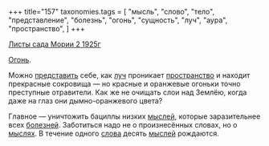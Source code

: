 +++
title="157"
taxonomies.tags = [
 "мысль",
 "слово",
 "тело",
 "представление",
 "болезнь",
 "огонь",
 "сущность",
 "луч",
 "аура",
 "пространство",
]
+++

[Листы сада Мории 2 1925г](/agni/1925)

[Огонь](/tags/пространство).   

Можно [представить](/tags/представление) себе, как [луч](/tags/луч) проникает [пространство](/tags/пространство) и находит прекрасные сокровища — но красные и оранжевые огоньки точно преступные отравители. Как же не очищать слои над Землёю, когда даже на глаз они дымно-оранжевого цвета?   

Главное — уничтожить бациллы низких [мыслей](/tags/мысль), которые заразительнее всех [болезней](/tags/болезнь). Заботиться надо не о произнесённых словах, но о [мыслях](/tags/мысль). В течение одного [слова](/tags/слово) десять [мыслей](/tags/мысль) рождаются.   


